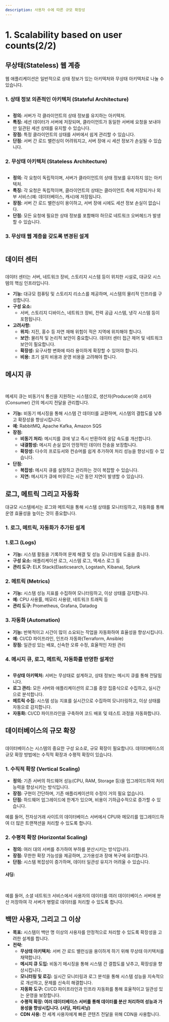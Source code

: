 ```yaml
---
description: 사용자 수에 따른 규모 확장성
---
```


# 1. Scalability based on user counts(2/2)

## **무상태(Stateless) 웹 계층**

웹 애플리케이션은 일반적으로 상태 정보가 있는 아키텍처와 무상태 아키텍처로 나눌 수 있습니다.

### **1. 상태 정보 의존적인 아키텍처 (Stateful Architecture)**

<figure><img src="../../.gitbook/assets/image (2) (1) (1) (1).png" alt=""><figcaption></figcaption></figure>

* **정의:** 서버가 각 클라이언트의 상태 정보를 유지하는 아키텍처.
* **특징:** 세션 데이터가 서버에 저장되며, 클라이언트가 동일한 서버에 요청을 보내야만 일관된 세션 상태를 유지할 수 있습니다.
* **장점:** 특정 클라이언트의 상태를 서버에서 쉽게 관리할 수 있습니다.
* **단점:** 서버 간 로드 밸런싱이 어려워지고, 서버 장애 시 세션 정보가 손실될 수 있습니다.

### **2. 무상태 아키텍처 (Stateless Architecture)**

<figure><img src="../../.gitbook/assets/image (1) (1) (1) (1) (1) (1) (1).png" alt=""><figcaption></figcaption></figure>

* **정의:** 각 요청이 독립적이며, 서버가 클라이언트의 상태 정보를 유지하지 않는 아키텍처.
* **특징:** 각 요청은 독립적이며, 클라이언트의 상태는 클라이언트 측에 저장되거나 외부 서비스(예: 데이터베이스, 캐시)에 저장됩니다.
* **장점:** 서버 간 로드 밸런싱이 용이하고, 서버 장애 시에도 세션 정보 손실이 없습니다.
* **단점:** 모든 요청에 필요한 상태 정보를 포함해야 하므로 네트워크 오버헤드가 발생할 수 있습니다.

### 3. 무상태 웹 계층을 갖도록 변경된 설계

<figure><img src="../../.gitbook/assets/image (2) (1) (1) (1) (1).png" alt=""><figcaption></figcaption></figure>

## **데이터 센터**

<figure><img src="../../.gitbook/assets/image (3) (1) (1) (1).png" alt=""><figcaption></figcaption></figure>

데이터 센터는 서버, 네트워크 장비, 스토리지 시스템 등이 위치한 시설로, 대규모 시스템의 핵심 인프라입니다.

* **기능:** 대규모 컴퓨팅 및 스토리지 리소스를 제공하며, 시스템의 물리적 인프라를 구성합니다.
* **구성 요소:**
  * 서버, 스토리지 디바이스, 네트워크 장비, 전력 공급 시스템, 냉각 시스템 등이 포함됩니다.
* **고려사항:**
  * **위치:** 지진, 홍수 등 자연 재해 위험이 적은 지역에 위치해야 합니다.
  * **보안:** 물리적 및 논리적 보안이 중요합니다. 데이터 센터 접근 제어 및 네트워크 보안이 필요합니다.
  * **확장성:** 요구사항 변화에 따라 용이하게 확장할 수 있어야 합니다.
  * **비용:** 초기 설치 비용과 운영 비용을 고려해야 합니다.

## **메시지 큐**

<figure><img src="../../.gitbook/assets/image (4) (1) (1) (1).png" alt=""><figcaption></figcaption></figure>

<figure><img src="../../.gitbook/assets/image (5) (1) (1) (1).png" alt=""><figcaption></figcaption></figure>

메세지 큐는 비동기식 통신을 지원하는 시스템으로, 생산자(Producer)와 소비자(Consumer) 간의 메시지 전달을 관리합니다.

* **기능:** 비동기 메시징을 통해 시스템 간 데이터를 교환하며, 시스템의 결합도를 낮추고 확장성을 향상시킵니다.
* **예:** RabbitMQ, Apache Kafka, Amazon SQS
* **장점:**
  * **비동기 처리:** 메시지를 큐에 넣고 즉시 반환하여 응답 속도를 개선합니다.
  * **내결함성:** 메시지 손실 없이 안정적인 데이터 전송을 보장합니다.
  * **확장성:** 다수의 프로듀서와 컨슈머를 쉽게 추가하여 처리 성능을 향상시킬 수 있습니다.
* **단점:**
  * **복잡성:** 메시지 큐를 설정하고 관리하는 것이 복잡할 수 있습니다.
  * **지연:** 메시지가 큐에 머무르는 시간 동안 지연이 발생할 수 있습니다.

## **로그, 메트릭 그리고 자동화**

대규모 시스템에서는 로그와 메트릭을 통해 시스템 상태를 모니터링하고, 자동화를 통해 운영 효율성을 높이는 것이 중요합니다.

### 1. 로그, 메트릭, 자동화가 추가된 설계

### **1.로그 (Logs)**

* **기능:** 시스템 활동을 기록하여 문제 해결 및 성능 모니터링에 도움을 줍니다.
* **구성 요소:** 애플리케이션 로그, 시스템 로그, 액세스 로그 등
* **관리 도구:** ELK Stack(Elasticsearch, Logstash, Kibana), Splunk

### **2. 메트릭 (Metrics)**

* **기능:** 시스템 성능 지표를 수집하여 모니터링하고, 이상 상태를 감지합니다.
* **예:** CPU 사용률, 메모리 사용량, 네트워크 트래픽 등
* **관리 도구:** Prometheus, Grafana, Datadog

### **3. 자동화 (Automation)**

* **기능:** 반복적이고 시간이 많이 소요되는 작업을 자동화하여 효율성을 향상시킵니다.
* **예:** CI/CD 파이프라인, 인프라 자동화(Terraform, Ansible)
* **장점:** 일관성 있는 배포, 신속한 오류 수정, 효율적인 자원 관리

### **4. 메시지 큐, 로그, 메트릭, 자동화를 반영한 설계안**

<figure><img src="../../.gitbook/assets/image (6) (1) (1) (1).png" alt=""><figcaption></figcaption></figure>

* **무상태 아키텍처:** 서버는 무상태로 설계하고, 상태 정보는 메시지 큐를 통해 전달됩니다.
* **로그 관리:** 모든 서버와 애플리케이션의 로그를 중앙 집중식으로 수집하고, 실시간으로 분석합니다.
* **메트릭 수집:** 시스템 성능 지표를 실시간으로 수집하여 모니터링하고, 이상 상태를 자동으로 감지합니다.
* **자동화:** CI/CD 파이프라인을 구축하여 코드 배포 및 테스트 과정을 자동화합니다.

## **데이터베이스의 규모 확장**

<figure><img src="../../.gitbook/assets/image (7) (1) (1).png" alt=""><figcaption></figcaption></figure>

데이터베이스는 시스템의 중요한 구성 요소로, 규모 확장이 필요합니다. 데이터베이스의 규모 확장 방법에는 수직적 확장과 수평적 확장이 있습니다.

### **1. 수직적 확장 (Vertical Scaling)**

* **정의:** 기존 서버의 하드웨어 성능(CPU, RAM, Storage 등)을 업그레이드하여 처리 능력을 향상시키는 방식입니다.
* **장점:** 구현이 간단하며, 기존 애플리케이션의 수정이 거의 필요 없습니다.
* **단점:** 하드웨어 업그레이드에 한계가 있으며, 비용이 기하급수적으로 증가할 수 있습니다.

예를 들어, 전자상거래 사이트의 데이터베이스 서버에서 CPU와 메모리를 업그레이드하여 더 많은 트랜잭션을 처리할 수 있도록 합니다.

### **2. 수평적 확장 (Horizontal Scaling)**

* **정의:** 여러 대의 서버를 추가하여 부하를 분산시키는 방식입니다.
* **장점:** 무한한 확장 가능성을 제공하며, 고가용성과 장애 복구에 유리합니다.
* **단점:** 시스템 복잡성이 증가하며, 데이터 일관성 유지가 어려울 수 있습니다.

#### 샤딩:&#x20;

<figure><img src="../../.gitbook/assets/image (8) (1).png" alt=""><figcaption></figcaption></figure>

<figure><img src="../../.gitbook/assets/image (96).png" alt=""><figcaption></figcaption></figure>

예를 들어, 소셜 네트워크 서비스에서 사용자의 데이터를 여러 데이터베이스 서버에 분산 저장하여 각 서버가 병렬로 데이터를 처리할 수 있도록 합니다.



## **백만 사용자, 그리고 그 이상**

* **목표:** 시스템이 백만 명 이상의 사용자를 안정적으로 처리할 수 있도록 확장성을 고려한 설계를 합니다.
* **전략:**
  * **무상태 아키텍처:** 서버 간 로드 밸런싱을 용이하게 하기 위해 무상태 아키텍처를 채택합니다.
  * **메시지 큐 도입:** 비동기 메시징을 통해 시스템 간 결합도를 낮추고, 확장성을 향상시킵니다.
  * **모니터링 및 로깅:** 실시간 모니터링과 로그 분석을 통해 시스템 성능을 지속적으로 개선하고, 문제를 신속히 해결합니다.
  * **자동화 도구:** CI/CD 파이프라인과 인프라 자동화를 통해 효율적이고 일관성 있는 운영을 보장합니다.
  * **수평적 확장: 여러 데이터베이스 서버를 통해 데이터를 분산 처리하여 성능과 가용성을 향상시킵니다. (샤딩, 파티셔닝)**
  * **CDN 사용:** 전 세계 사용자에게 빠른 콘텐츠 전달을 위해 CDN을 사용합니다.
